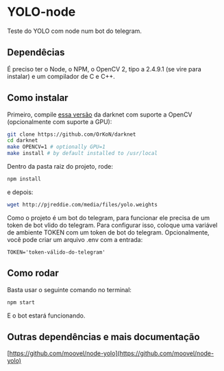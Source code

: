 # YOLO-node

Teste do YOLO com node num bot do telegram.

## Dependêcias

É preciso ter o Node, o NPM, o OpenCV 2, tipo a 2.4.9.1 (se vire para instalar) e um compilador de C e C++.

## Como instalar

Primeiro, compile [essa versão](https://github.com/OrKoN/darknet) da darknet com suporte a OpenCV (opcionalmente com suporte a GPU):

```bash
git clone https://github.com/OrKoN/darknet
cd darknet
make OPENCV=1 # optionally GPU=1
make install # by default installed to /usr/local
```

Dentro da pasta raiz do projeto, rode:

```bash
npm install
```
e depois:
```bash
wget http://pjreddie.com/media/files/yolo.weights
```

Como o projeto é um bot do telegram, para funcionar ele precisa de um token de bot vlido do telegram.
Para configurar isso, coloque uma variável de ambiente TOKEN com um token de bot do telegram. Opcionalmente, você pode criar um arquivo .env com a entrada:

```
TOKEN='token-válido-do-telegram'
```

## Como rodar

Basta usar o seguinte comando no terminal:

```bash
npm start
```
E o bot estará funcionando.

## Outras dependências e mais documentação

[https://github.com/moovel/node-yolo](https://github.com/moovel/node-yolo)
